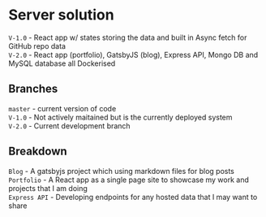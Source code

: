 # Server solution
 `V-1.0` - React app w/ states storing the data and built in Async fetch for GitHub repo data  
 `V-2.0` - React app (portfolio), GatsbyJS (blog), Express API, Mongo DB and MySQL database all Dockerised 

## Branches 
`master` - current version of code  
`V-1.0` - Not actively maitained but is the currently deployed system  
`V-2.0` - Current development branch  

## Breakdown 

`Blog` - A gatsbyjs project which using markdown files for blog posts  
`Portfolio` - A React app as a single page site to showcase my work and projects that I am doing   
`Express API` - Developing endpoints for any hosted data that I may want to share  
